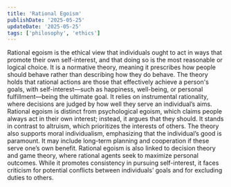 ```yaml
---
title: 'Rational Egoism'
publishDate: '2025-05-25'
updateDate: '2025-05-25'
tags: ['philosophy', 'ethics']
---
```


Rational egoism is the ethical view that individuals ought to act in ways that promote their own self-interest, and that doing so is the most reasonable or logical choice. It is a normative theory, meaning it prescribes how people should behave rather than describing how they do behave. The theory holds that rational actions are those that effectively achieve a person's goals, with self-interest—such as happiness, well-being, or personal fulfillment—being the ultimate goal. It relies on instrumental rationality, where decisions are judged by how well they serve an individual’s aims. Rational egoism is distinct from psychological egoism, which claims people always act in their own interest; instead, it argues that they should. It stands in contrast to altruism, which prioritizes the interests of others. The theory also supports moral individualism, emphasizing that the individual’s good is paramount. It may include long-term planning and cooperation if these serve one’s own benefit. Rational egoism is also linked to decision theory and game theory, where rational agents seek to maximize personal outcomes. While it promotes consistency in pursuing self-interest, it faces criticism for potential conflicts between individuals’ goals and for excluding duties to others.
